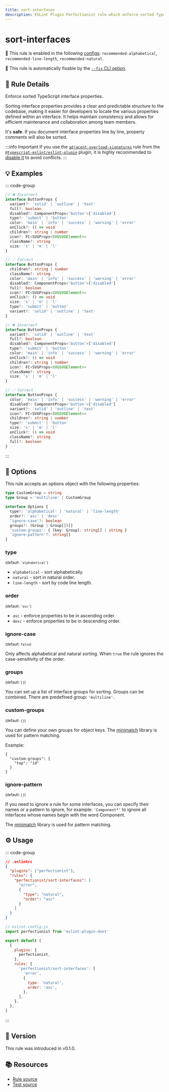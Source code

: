 ```yaml
---
title: sort-interfaces
description: ESLint Plugin Perfectionist rule which enforce sorted TypeScript interface properties
---
```


# sort-interfaces

💼 This rule is enabled in the following [configs](/configs/): `recommended-alphabetical`, `recommended-line-length`, `recommended-natural`.

🔧 This rule is automatically fixable by the [`--fix` CLI option](https://eslint.org/docs/latest/user-guide/command-line-interface#--fix).

<!-- end auto-generated rule header -->

## 📖 Rule Details

Enforce sorted TypeScript interface properties.

Sorting interface properties provides a clear and predictable structure to the codebase, making it easier for developers to locate the various properties defined within an interface. It helps maintain consistency and allows for efficient maintenance and collaboration among team members.

It's **safe**. If you document interface properties line by line, property comments will also be sorted.

:::info Important
If you use the [`adjacent-overload-signatures`](https://typescript-eslint.io/rules/adjacent-overload-signatures) rule from the [`@typescript-eslint/eslint-plugin`](https://typescript-eslint.io) plugin, it is highly recommended to [disable it](https://eslint.org/docs/latest/use/configure/rules#using-configuration-files-1) to avoid conflicts.
:::

## 💡 Examples

::: code-group

<!-- prettier-ignore -->
```ts [Alphabetical and Natural Sorting]
// ❌ Incorrect
interface ButtonProps {
  variant?: 'solid' | 'outline' | 'text'
  full?: boolean
  disabled?: ComponentProps<'button'>['disabled']
  type?: 'submit' | 'button'
  color: 'main' | 'info' | 'success' | 'warning' | 'error'
  onClick?: () => void
  children?: string | number
  icon?: FC<SVGProps<SVGSVGElement>>
  className?: string
  size: 's' | 'm' | 'l'
}

// ✅ Correct
interface ButtonProps {
  children?: string | number
  className?: string
  color: 'main' | 'info' | 'success' | 'warning' | 'error'
  disabled?: ComponentProps<'button'>['disabled']
  full?: boolean
  icon?: FC<SVGProps<SVGSVGElement>>
  onClick?: () => void
  size: 's' | 'm' | 'l'
  type?: 'submit' | 'button'
  variant?: 'solid' | 'outline' | 'text'
}
```

```ts [Sorting by Line Length]
// ❌ Incorrect
interface ButtonProps {
  variant?: 'solid' | 'outline' | 'text'
  full?: boolean
  disabled?: ComponentProps<'button'>['disabled']
  type?: 'submit' | 'button'
  color: 'main' | 'info' | 'success' | 'warning' | 'error'
  onClick?: () => void
  children?: string | number
  icon?: FC<SVGProps<SVGSVGElement>>
  className?: string
  size: 's' | 'm' | 'l'
}

// ✅ Correct
interface ButtonProps {
  color: 'main' | 'info' | 'success' | 'warning' | 'error'
  disabled?: ComponentProps<'button'>['disabled']
  variant?: 'solid' | 'outline' | 'text'
  icon?: FC<SVGProps<SVGSVGElement>>
  children?: string | number
  type?: 'submit' | 'button'
  size: 's' | 'm' | 'l'
  onClick?: () => void
  className?: string
  full?: boolean
}
```

:::

## 🔧 Options

This rule accepts an options object with the following properties:

```ts
type CustomGroup = string
type Group = 'multiline' | CustomGroup

interface Options {
  type?: 'alphabetical' | 'natural' | 'line-length'
  order?: 'asc' | 'desc'
  'ignore-case'?: boolean
  groups?: (Group | Group[])[]
  'custom-groups': { [key: Group]: string[] | string }
  'ignore-pattern'?: string[]
}
```

### type

<sub>(default: `'alphabetical'`)</sub>

- `alphabetical` - sort alphabetically.
- `natural` - sort in natural order.
- `line-length` - sort by code line length.

### order

<sub>(default: `'asc'`)</sub>

- `asc` - enforce properties to be in ascending order.
- `desc` - enforce properties to be in descending order.

### ignore-case

<sub>(default: `false`)</sub>

Only affects alphabetical and natural sorting. When `true` the rule ignores the case-sensitivity of the order.

### groups

<sub>(default: `[]`)</sub>

You can set up a list of interface groups for sorting. Groups can be combined. There are predefined group: `'multiline'`.

### custom-groups

<sub>(default: `{}`)</sub>

You can define your own groups for object keys. The [minimatch](https://github.com/isaacs/minimatch) library is used for pattern matching.

Example:

```
{
  "custom-groups": {
    "top": "id"
  }
}
```

### ignore-pattern

<sub>(default: `[]`)</sub>

If you need to ignore a rule for some interfaces, you can specify their names or a pattern to ignore, for example: `'Component*'` to ignore all interfaces whose names begin with the word Component.

The [minimatch](https://github.com/isaacs/minimatch) library is used for pattern matching.

## ⚙️ Usage

::: code-group

```json [Legacy Config]
// .eslintrc
{
  "plugins": ["perfectionist"],
  "rules": {
    "perfectionist/sort-interfaces": [
      "error",
      {
        "type": "natural",
        "order": "asc"
      }
    ]
  }
}
```

```js [Flat Config]
// eslint.config.js
import perfectionist from 'eslint-plugin-dont'

export default [
  {
    plugins: {
      perfectionist,
    },
    rules: {
      'perfectionist/sort-interfaces': [
        'error',
        {
          type: 'natural',
          order: 'asc',
        },
      ],
    },
  },
]
```

:::

## 🚀 Version

This rule was introduced in v0.1.0.

## 📚 Resources

- [Rule source](https://github.com/lzear/eslint-plugin-dont/blob/main/rules/sort-interfaces.ts)
- [Test source](https://github.com/lzear/eslint-plugin-dont/blob/main/test/sort-interfaces.test.ts)
